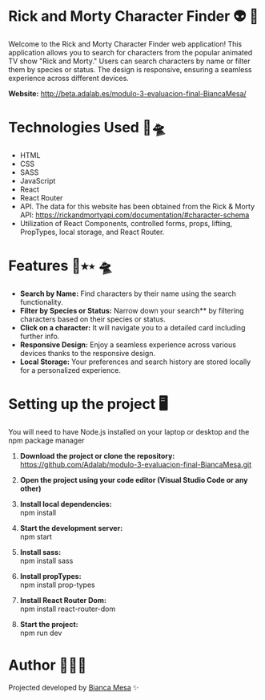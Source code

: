 # Rick and Morty Character Finder 👽 🌌

Welcome to the Rick and Morty Character Finder web application! This application allows you to search for characters from the popular animated TV show "Rick and Morty." Users can search characters by name or filter them by species or status. The design is responsive, ensuring a seamless experience across different devices.

**Website:**
http://beta.adalab.es/modulo-3-evaluacion-final-BiancaMesa/ 


# Technologies Used 🚀🛸
* HTML  
* CSS  
* SASS  
* JavaScript  
* React  
* React Router  
* API. The data for this website has been obtained from the Rick & Morty API:   https://rickandmortyapi.com/documentation/#character-schema
* Utilization of React Components, controlled forms, props, lifting, PropTypes, local storage, and React Router. 


# Features 🔭⭑⋆ 🛸 
* **Search by Name:** Find characters by their name using the search functionality.  
* **Filter by Species or Status:** Narrow down your search** by filtering characters based on their species or status.
* **Click on a character:** It will navigate you to a detailed card including further info.
* **Responsive Design:** Enjoy a seamless experience across various devices thanks to the responsive design.
* **Local Storage:** Your preferences and search history are stored locally for a personalized experience.


# Setting up the project 🖥️ 
You will need to have Node.js installed on your laptop or desktop and the npm package manager 

1. **Download the project or clone the repository:**   
https://github.com/Adalab/modulo-3-evaluacion-final-BiancaMesa.git

2. **Open the project using your code editor (Visual Studio Code or any other)**  

3. **Install local dependencies:**  
 npm install

4. **Start the development server:**   
 npm start

5. **Install sass:**  
npm install sass

6. **Install propTypes:**  
npm install prop-types

7. **Install React Router Dom:**   
npm install react-router-dom

8. **Start the project:**  
npm run dev 


# Author 👩🏼‍💻 
Projected developed by [Bianca Mesa](https://github.com/BiancaMesa) ✨